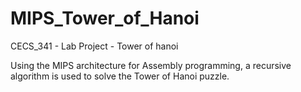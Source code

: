 # MIPS_Tower_of_Hanoi
CECS_341 - Lab Project - Tower of hanoi



Using the MIPS architecture for Assembly programming, a recursive algorithm is used to solve the Tower of Hanoi puzzle.
